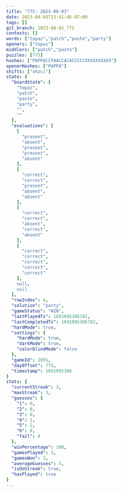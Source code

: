 ```yaml
---
title: "775: 2023-08-03"
date: 2023-08-03T13:41:46-07:00
tags: []
git_branch: 2023-08-03_775
contests: []
words: ["topaz","patch","paste","party"]
openers: ["topaz"]
middlers: ["patch","paste"]
puzzles: [775]
hashes: ["PAPPACCPAACCACACCCCCXXXXXXXXXX"]
openerHashes: ["PAPPA"]
shifts: ["vhzci"]
state: {
  "boardState": [
    "topaz",
    "patch",
    "paste",
    "party",
    "",
    ""
  ],
  "evaluations": [
    [
      "present",
      "absent",
      "present",
      "present",
      "absent"
    ],
    [
      "correct",
      "correct",
      "present",
      "absent",
      "absent"
    ],
    [
      "correct",
      "correct",
      "absent",
      "correct",
      "absent"
    ],
    [
      "correct",
      "correct",
      "correct",
      "correct",
      "correct"
    ],
    null,
    null
  ],
  "rowIndex": 4,
  "solution": "party",
  "gameStatus": "WIN",
  "lastPlayedTs": 1691095306782,
  "lastCompletedTs": 1691095306782,
  "hardMode": true,
  "settings": {
    "hardMode": true,
    "darkMode": true,
    "colorblindMode": false
  },
  "gameId": 1091,
  "dayOffset": 775,
  "timestamp": 1691095306
}
stats: {
  "currentStreak": 3,
  "maxStreak": 3,
  "guesses": {
    "1": 0,
    "2": 0,
    "3": 0,
    "4": 1,
    "5": 2,
    "6": 0,
    "fail": 0
  },
  "winPercentage": 100,
  "gamesPlayed": 3,
  "gamesWon": 3,
  "averageGuesses": 5,
  "isOnStreak": true,
  "hasPlayed": true
}
---
```

<!-- more -->
